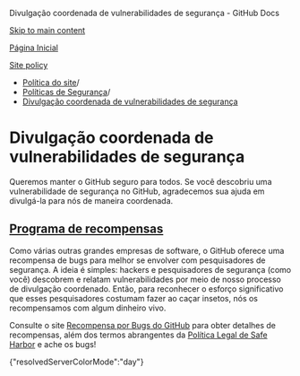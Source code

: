 Divulgação coordenada de vulnerabilidades de segurança - GitHub Docs

[Skip to main content](#main-content)

[Página Inicial](/pt)

[Site policy](/pt/site-policy)

* [Política do site](/pt/site-policy)/
* [Políticas de Segurança](/pt/site-policy/security-policies)/
* [Divulgação coordenada de vulnerabilidades de segurança](/pt/site-policy/security-policies/coordinated-disclosure-of-security-vulnerabilities)

Divulgação coordenada de vulnerabilidades de segurança
==========

Queremos manter o GitHub seguro para todos. Se você descobriu uma vulnerabilidade de segurança no GitHub, agradecemos sua ajuda em divulgá-la para nós de maneira coordenada.

[Programa de recompensas](#bounty-program)
----------

Como várias outras grandes empresas de software, o GitHub oferece uma recompensa de bugs para melhor se envolver com pesquisadores de segurança. A ideia é simples: hackers e pesquisadores de segurança (como você) descobrem e relatam vulnerabilidades por meio de nosso processo de divulgação coordenado. Então, para reconhecer o esforço significativo que esses pesquisadores costumam fazer ao caçar insetos, nós os recompensamos com algum dinheiro vivo.

Consulte o site [Recompensa por Bugs do GitHub](https://bounty.github.com) para obter detalhes de recompensas, além dos termos abrangentes da [Política Legal de Safe Harbor](/pt/site-policy/security-policies/github-bug-bounty-program-legal-safe-harbor) e ache os bugs!

{"resolvedServerColorMode":"day"}
